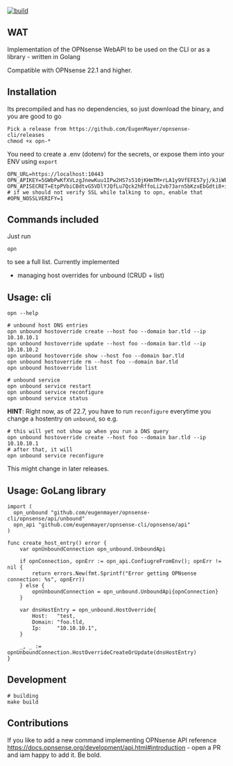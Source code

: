 [![build](https://github.com/EugenMayer/opnsense-cli/actions/workflows/build.yml/badge.svg)](https://github.com/EugenMayer/opnsense-cli/actions/workflows/build.yml)

## WAT

Implementation of the OPNsense WebAPI to be used on the CLI or as a library - written in Golang

Compatible with OPNsense 22.1 and higher.

## Installation

Its precompiled and has no dependencies, so just download the binary, and you are good to go

    Pick a release from https://github.com/EugenMayer/opnsense-cli/releases
    chmod +x opn-*

You need to create a .env (dotenv) for the secrets, or expose them into your ENV using `export`

    OPN_URL=https://localhost:10443
    OPN_APIKEY=5GWbPwKfXVLzgJnewKuu1IPw2HS7s510jKHmTM+rLA1y9VfEFE57yj/kJiWbXREB0EgpBK48u4gnyign
    OPN_APISECRET=EtpPVbiCBdtvG5VDlYJQfLu7Qck2hRffoLi2vb73arn5bKzxEbGdti8+iZetgc9eHABJy6XYG6/UsW/1`
    # if we should not verify SSL while talking to opn, enable that
    #OPN_NOSSLVERIFY=1

## Commands included

Just run 

    opn 

to see a full list. Currently implemented

- managing host overrides for unbound (CRUD + list)


## Usage: cli

    opn --help

    # unbound host DNS entries
    opn unbound hostoverride create --host foo --domain bar.tld --ip 10.10.10.1
    opn unbound hostoverride update --host foo --domain bar.tld --ip 10.10.10.2
    opn unbound hostoverride show --host foo --domain bar.tld
    opn unbound hostoverride rm --host foo --domain bar.tld
    opn unbound hostoverride list

    # unbound service
    opn unbound service restart
    opn unbound service reconfigure
    opn unbound service status

**HINT**: Right now, as of 22.7, you have to run `reconfigure` everytime you change a hostentry on `unbound`, so e.g.

    # this will yet not show up when you run a DNS query
    opn unbound hostoverride create --host foo --domain bar.tld --ip 10.10.10.1
    # after that, it will
    opn unbound service reconfigure

This might change in later releases.

## Usage: GoLang library

    import (
      opn_unbound "github.com/eugenmayer/opnsense-cli/opnsense/api/unbound"
      opn_api "github.com/eugenmayer/opnsense-cli/opnsense/api"
    )
     
    func create_host_entry() error {
        var opnUnboundConnection opn_unbound.UnboundApi

        if opnConnection, opnErr := opn_api.ConfiugreFromEnv(); opnErr != nil {
            return errors.New(fmt.Sprintf("Error getting OPNsense connection: %s", opnErr))
        } else {
            opnUnboundConnection = opn_unbound.UnboundApi{opnConnection}
        }
    
        var dnsHostEntry = opn_unbound.HostOverride{
            Host:   "test,
            Domain: "foo.tld,
            Ip:     "10.10.10.1",
        }
        
        _, _ := opnUnboundConnection.HostOverrideCreateOrUpdate(dnsHostEntry)
    }

## Development

    # building
    make build

## Contributions

If you like to add a new command implementing OPNsense API reference https://docs.opnsense.org/development/api.html#introduction - open a PR and iam happy to add it. Be bold. 
